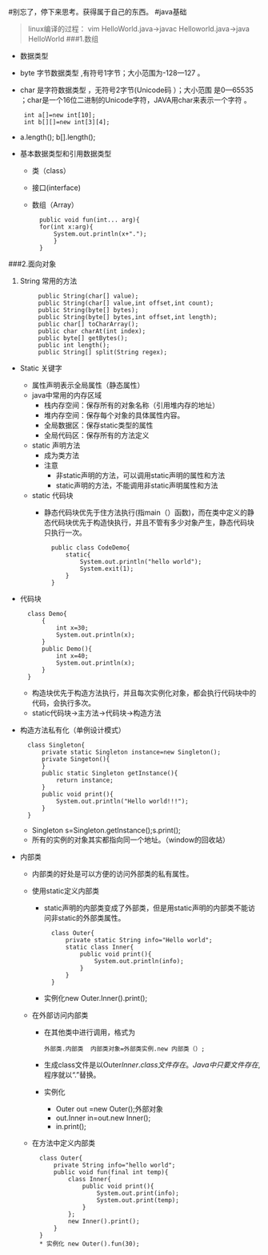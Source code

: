 #别忘了，停下来思考。获得属于自己的东西。
#java基础
>linux编译的过程：
vim HelloWorld.java->javac Helloworld.java->java HelloWorld
###1.数组
* 数据类型
*  byte 字节数据类型 ,有符号1字节；大小范围为-128—127 。
*  char 是字符数据类型 ，无符号2字节(Unicode码 ）；大小范围 是0—65535 ；char是一个16位二进制的Unicode字符，JAVA用char来表示一个字符 。

		int a[]=new int[10];
		int b[][]=new int[3][4];
* a.length(); b[].length();
* 基本数据类型和引用数据类型
	* 类（class）
	* 接口(interface)
	* 数组（Array）
		
			public void fun(int... arg){
			for(int x:arg){
				System.out.println(x+".");
				}
			}
###2.面向对象

1. String 常用的方法
		
			public String(char[] value);
			public String(char[] value,int offset,int count);
			public String(byte[] bytes);
			public String(byte[] bytes,int offset,int length);
			public char[] toCharArray();
			public char charAt(int index);
			public byte[] getBytes();
			public int length();
			public String[] split(String regex);
			
* Static 关键字
	* 属性声明表示全局属性（静态属性）
	* java中常用的内存区域
		* 栈内存空间：保存所有的对象名称（引用堆内存的地址）
		* 堆内存空间：保存每个对象的具体属性内容。
		* 全局数据区：保存static类型的属性
		* 全局代码区：保存所有的方法定义
	* static 声明方法
		* 成为类方法
		* 注意
			* 非static声明的方法，可以调用static声明的属性和方法
			* static声明的方法，不能调用非static声明属性和方法
	* static 代码块
		* 静态代码块优先于住方法执行(指main（）函数)，而在类中定义的静态代码块优先于构造快执行，并且不管有多少对象产生，静态代码块只执行一次。
		
				public class CodeDemo{
					static{
						System.out.println("hello world");
						System.exit(1);
					}
				}
* 代码块

		class Demo{
			{
				int x=30;
				System.out.println(x);
			}
			public Demo(){
				int x=40;
				System.out.println(x);
			}
		}
	* 构造块优先于构造方法执行，并且每次实例化对象，都会执行代码块中的代码，会执行多次。
	* static代码块->主方法->代码块->构造方法
* 构造方法私有化（单例设计模式）
		
		class Singleton{
			private static Singleton instance=new Singleton();
			private Singeton(){
			}
			public static Singleton getInstance(){
				return instance;
			}
			public void print(){
				System.out.println("Hello world!!!");
			}
		}
	* Singleton s=Singleton.getInstance();s.print();
	* 所有的实例的对象其实都指向同一个地址。（window的回收站）
* 内部类
	*	内部类的好处是可以方便的访问外部类的私有属性。
	*	使用static定义内部类
		* static声明的内部类变成了外部类，但是用static声明的内部类不能访问非static的外部类属性。
			
				class Outer{
					private static String info="Hello world";
					static class Inner{
						public void print(){
							System.out.println(info);
						}
					}
				}
		* 实例化new Outer.Inner().print();
	* 在外部访问内部类
		*	在其他类中进行调用，格式为
		
				外部类.内部类  内部类对象=外部类实例.new 内部类（）;
		* 生成class文件是以Outer$Inner.class 文件存在。Java中只要文件存在$,程序就以“.”替换。
		* 实例化 
			* Outer out =new Outer();外部对象
			* out.Inner in=out.new Inner();
			* in.print();
	* 在方法中定义内部类
		
			class Outer{
				private String info="hello world";
				public void fun(final int temp){
					class Inner{
						public void print(){
							System.out.print(info);
							System.out.print(temp);
						}
					};
					new Inner().print();
				}
			}
			* 实例化 new Outer().fun(30);